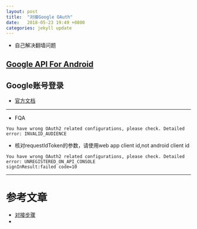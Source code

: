 ```yaml
---
layout: post
title:  "对接Google OAuth"
date:   2018-05-23 19:49 +0800
categories: jekyll update
---
```

* 自己解决翻墙问题

## [Google API For Android](https://developers.google.com/android/)

## Google账号登录
* [官方文档](https://developers.google.com/identity/sign-in/android/)

---
* FQA
```
You have wrong OAuth2 related configurations, please check. Detailed error: INVALID_AUDIENCE
```
* 核对requestIdToken的参数，请使用web app client id,not android client id
```
You have wrong OAuth2 related configurations, please check. Detailed error: UNREGISTERED_ON_API_CONSOLE
signInResult:failed code=10
```
---
# 参考文章
* [对接步骤](https://developers.google.com/identity/sign-in/android/sign-in?hl=zh-cn)
* 

[google_play_console]: https://play.google.com/apps/publish/?hl=zh-cn
[try_signin_for_android]: https://developers.google.com/identity/sign-in/android/start?hl=zh-cn
[start_integrating]: https://developers.google.com/identity/sign-in/android/start-integrating?hl=zh-cn#get_your_backend_servers_oauth_20_client_id
[firebase_oauth]: https://firebase.google.com/docs/auth/android/google-signin?hl=zh-cn